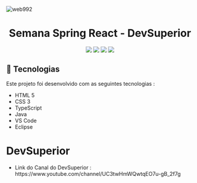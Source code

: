 ![web992](https://user-images.githubusercontent.com/80559882/179343920-b219667c-0e4e-4cff-bef2-74624308d95b.png)

<h1 align="center">
  Semana Spring React - DevSuperior
</h1>

<p align="center">
    <img src="https://img.shields.io/github/languages/count/MatheusPrudente/dsmeta"/>
    <img src="https://img.shields.io/github/repo-size/MatheusPrudente/dsmeta"/>
    <img src="https://img.shields.io/github/last-commit/MatheusPrudente/dsmeta"/>
    <img src="https://img.shields.io/github/issues/MatheusPrudente/dsmeta"/>
</p> 

## 	:rocket: Tecnologias 

Este projeto foi desenvolvido com as seguintes tecnologias : 

<ul>
  <li>HTML 5</li>
  <li>CSS 3</li>
  <li>TypeScript</li>
  <li>Java</li>
  <li>VS Code</li>
  <li>Eclipse</li>
</ul>
<h1>
  DevSuperior
</h1>
<ul>
  <li>Link do Canal do DevSuperior : https://www.youtube.com/channel/UC3twHmWQwtqEO7u-gB_2f7g</li>
</ul>

